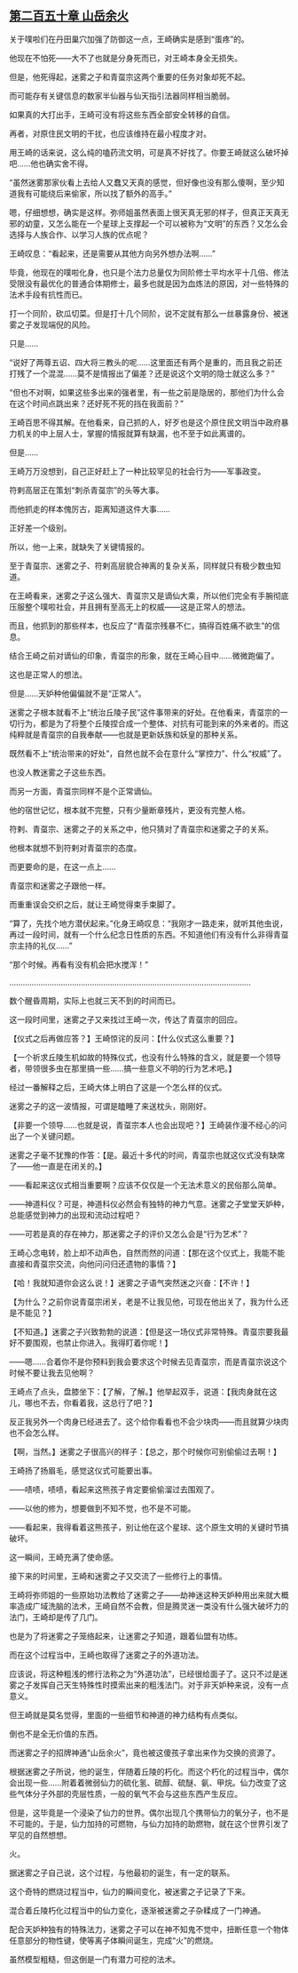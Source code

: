 ## [第二百五十章 山岳余火](https://www.xxbiquge.com/11_11207/9233174.html)


  关于噗啦们在丹田巢穴加强了防御这一点，王崎确实是感到“蛋疼”的。

  他现在不怕死——大不了也就是分身死而已，对王崎本身全无损失。

  但是，他死得起，迷雾之子和青虿宗这两个重要的任务对象却死不起。

  而可能存有关键信息的数家半仙器与仙天指引法器同样相当脆弱。

  如果真的大打出手，王崎可没有将这些东西全部安全转移的自信。

  再者，对原住民文明的干扰，也应该维持在最小程度才对。

  用王崎的话来说，这么纯的嗑药流文明，可是真不好找了。你要王崎就这么破坏掉吧……他也确实舍不得。

  “虽然迷雾那家伙看上去给人又蠢又天真的感觉，但好像也没有那么傻啊，至少知道我有可能绕后来偷家，所以找了额外的高手。”

  嗯，仔细想想，确实是这样。弥师姐虽然表面上很天真无邪的样子，但真正天真无邪的幼童，又怎么能在一个星球上支撑起一个可以被称为“文明”的东西？又怎么会选择与人族合作、以学习人族的优点呢？

  王崎叹息：“看起来，还是需要从其他方向另外想办法啊……”

  毕竟，他现在的噗啦化身，也只是个法力总量仅为同阶修士平均水平十几倍、修法受限没有最优化的普通合体期修士，最多也就是因为血炼法的原因，对一些特殊的法术手段有抗性而已。

  打一个同阶，砍瓜切菜。但是打十几个同阶，说不定就有那么一丝暴露身份、被迷雾之子发现端倪的风险。

  只是……

  “说好了两尊五诏、四大将三教头的呢……这里面还有两个是重的，而且我之前还打残了一个混混……莫不是情报出了偏差？还是说这个文明的隐士就这么多？”

  “但也不对啊，如果这些多出来的强者里，有一些之前是隐居的，那他们为什么会在这个时间点跳出来？还好死不死的挡在我面前？”

  王崎百思不得其解。在他看来，自己抓的人，好歹也是这个原住民文明当中政府暴力机关的中上层人士，掌握的情报就算有缺漏，也不至于如此离谱的。

  但是……

  王崎万万没想到，自己正好赶上了一种比较罕见的社会行为——军事政变。

  符剌高层正在策划“刺杀青虿宗”的头等大事。

  而他抓走的样本傀厉古，距离知道这件大事……

  正好差一个级别。

  所以，他一上来，就缺失了关键情报的。

  至于青虿宗、迷雾之子、符剌高层貌合神离的复杂关系，同样就只有极少数虫知道。

  在王崎看来，迷雾之子这么强大、青虿宗又是谪仙大乘，所以他们完全有手腕彻底压服整个噗啦社会，并且拥有至高无上的权威——这是正常人的想法。

  而且，他抓到的那些样本，也反应了“青虿宗残暴不仁，搞得百姓痛不欲生”的信息。

  结合王崎之前对谪仙的印象，青虿宗的形象，就在王崎心目中……微微跑偏了。

  这也是正常人的想法。

  但是……天妒种他偏偏就不是“正常人”。

  迷雾之子根本就看不上“统治丘陵子民”这件事带来的好处。在他看来，青虿宗的一切行为，都是为了将整个丘陵捏合成一个整体、对抗有可能到来的外来者的。而这纯粹就是青虿宗的自我奉献——也就是更新妖族和妖皇的那种关系。

  既然看不上“统治带来的好处”，自然也就不会在意什么“掌控力”、什么“权威”了。

  也没人教迷雾之子这些东西。

  而另一方面，青虿宗同样不是个正常谪仙。

  他的宿世记忆，根本就不完整，只有少量断章残片，更没有完整人格。

  符剌、青虿宗、迷雾之子的关系之中，他只猜对了青虿宗和迷雾之子的关系。

  他根本就想不到符剌对青虿宗的态度。

  而更要命的是，在这一点上……

  青虿宗和迷雾之子跟他一样。

  而重重误会交织之后，就让王崎觉得束手束脚了。

  “算了，先找个地方潜伏起来。”化身王崎叹息：“我刚才一路走来，就听其他虫说，再过一段时间，就有一个什么纪念日性质的东西。不知道他们有没有什么非得青虿宗主持的礼仪……”

  “那个时候。再看有没有机会把水搅浑！”

  ………………………………………………………………………………………………

  数个醒昏周期，实际上也就三天不到的时间而已。

  这一段时间里，迷雾之子又来找过王崎一次，传达了青虿宗的回应。

  【仪式之后再做应答？】王崎惊诧的反问：【什么仪式这么重要？】

  【一个祈求丘陵生机如故的特殊仪式，也没有什么特殊的含义，就是要一个领导者，带领很多虫在那里搞一些……搞一些意义不明的行为艺术吧。】

  经过一番解释之后，王崎大体上明白了这是一个怎么样的仪式。

  迷雾之子的这一波情报，可谓是瞌睡了来送枕头，刚刚好。

  【非要一个领导……也就是说，青虿宗本人也会出现吧？】王崎装作漫不经心的问出了一个关键问题。

  迷雾之子毫不犹豫的作答：【是。最近十多代的时间，青虿宗也就这仪式没有缺席了——他一直是在闭关的。】

  ——看起来这仪式相当重要啊？应该不仅仅是一个无法术意义的民俗那么简单。

  ——神道科仪？可是，神道科仪必然会有独特的神力气意。迷雾之子堂堂天妒种，总能感觉到神力的出现和流动过程吧？

  ——可若是真的存在神力，那迷雾之子的评价又怎么会是“行为艺术”？

  王崎心念电转，脸上却不动声色，自然而然的问道：【那在这个仪式上，我能不能直接和青虿宗交流，向他问问归还遗物的事情？】

  【哈！我就知道你会这么说！】迷雾之子语气突然迷之兴奋：【不许！】

  【为什么？之前你说青虿宗闭关，老是不让我见他，可现在他出关了，我为什么还是不能见？】

  【不知道。】迷雾之子兴致勃勃的说道：【但是这一场仪式非常特殊。青虿宗要我最好不要围观，也禁止你进入。我得盯着你呢！】

  ——嗯……合着你不是你预料到我会要求这个时候去见青虿宗，而是青虿宗说这个时候不要让我去见他啊？

  王崎点了点头，盘膝坐下：【了解，了解。】他举起双手，说道：【我肉身就在这儿，哪也不去，你看着我，这总行了吧？】

  反正我另外一个肉身已经进去了。这个给你看看也不会少块肉——而且就算少块肉也不会怎么样。

  【啊，当然。】迷雾之子很高兴的样子：【总之，那个时候你可别偷偷过去啊！】

  王崎扬了扬眉毛，感觉这仪式可能要出事。

  ——啧啧，啧啧，看起来这熊孩子肯定要偷偷溜过去围观了。

  ——以他的修为，想要做到不知不觉，也不是不可能。

  ——看起来，我得看着这熊孩子，别让他在这个星球、这个原生文明的关键时节搞破坏。

  这一瞬间，王崎充满了使命感。

  接下来的时间里，王崎和迷雾之子又交流了一些修行上的事情。

  王崎将弥师姐的一些原始功法教给了迷雾之子——劫神迷这种天妒种用出来就大概率造成广域洗脑的法术，王崎自然不会教，但是腾灵迷一类没有什么强大破坏力的法门，王崎却是传了几门。

  也是为了将迷雾之子笼络起来，让迷雾之子知道，跟着仙盟有功练。

  而在这个过程当中，王崎也取得了迷雾之子的外道功法。

  应该说，将这种粗浅的修行法称之为“外道功法”，已经很给面子了。这只不过是迷雾之子发挥自己天生特殊性时摸索出来的粗浅法门。对于非天妒种来说，没有一点意义。

  但王崎就是莫名觉得，里面的一些细节和神道的神力结构有点类似。

  倒也不是全无价值的东西。

  而迷雾之子的招牌神通“山岳余火”，竟也被这傻孩子拿出来作为交换的资源了。

  根据迷雾之子所说，他的诞生，伴随着丘陵的朽化。而这个朽化的过程当中，偶尔会出现一些……附着着微弱仙力的硫化氢、硫醇、硫醚、氨、甲烷。仙力改变了这些气体分子外部的壳层性质，一般的氧气不会与这些东西产生反应。

  但是，这毕竟是一个浸染了仙力的世界。偶尔出现几个携带仙力的氧分子，也不是不可能的。于是，仙力加持的可燃物，与仙力加持的助燃物，就在这个世界引发了罕见的自然想想。

  火。

  据迷雾之子自己说，这个过程，与他最初的诞生，有一定的联系。

  这个奇特的燃烧过程当中，仙力的瞬间变化，被迷雾之子记录了下来。

  混合着丘陵朽化过程当中的仙力变化，逐渐被迷雾之子杂糅成了一门神通。

  配合天妒种独有的特殊法力，迷雾之子可以在神不知鬼不觉中，扭断任意一个物体任意部分的物性键，使等离子体瞬间诞生，完成“火”的燃烧。

  虽然模型粗糙，但这倒是一门有潜力可挖的法术。
